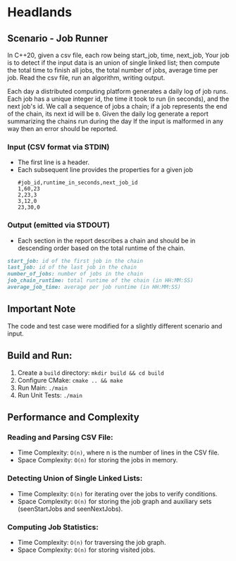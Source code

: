 # Headlands

## Scenario - Job Runner
In C++20, given a csv file, each row being start_job, time, next_job, Your job is to detect if the input data is an union of single linked list; then compute the total time to finish all jobs, the total number of jobs, average time per job. Read the csv file, run an algorithm, writing output. 

Each day a distributed computing platform generates a daily log of job runs. Each job has a unique integer id, the time it took to run (in seconds), and the next job's id. We call a sequence of jobs a chain; if a job represents the end of the chain, its next id will be `0`. Given the daily log generate a report summarizing the chains run during the day If the input is malformed in any way then an error should be reported.

### Input (CSV format via STDIN)
* The first line is a header.
* Each subsequent line provides the properties for a given job
  ```csv
  #job_id,runtime_in_seconds,next_job_id
  1,60,23
  2,23,3
  3,12,0
  23,30,0
  ```

### Output (emitted via STDOUT) 
* Each section in the report describes a chain and should be in descending order based on the total runtime of the chain.
```markdown
start_job: id of the first job in the chain
last_job: id of the last job in the chain
number_of_jobs: number of jobs in the chain
job_chain_runtime: total runtime of the chain (in HH:MM:SS)
average_job_time: average per job runtime (in HH:MM:SS)
```
## Important Note
The code and test case were modified for a slightly different scenario and input.

## Build and Run:
1. Create a `build` directory: 
  ```mkdir build && cd build```
2. Configure CMake: 
  ```cmake .. && make```
3. Run Main:
  ```./main```
4. Run Unit Tests:
  ```./main```

## Performance and Complexity 
### Reading and Parsing CSV File:
* Time Complexity: `O(n)`, where n is the number of lines in the CSV file.
* Space Complexity: `O(n)` for storing the jobs in memory.
### Detecting Union of Single Linked Lists:
* Time Complexity: `O(n)` for iterating over the jobs to verify conditions.
* Space Complexity: `O(n)` for storing the job graph and auxiliary sets (seenStartJobs and seenNextJobs).
### Computing Job Statistics:
* Time Complexity: `O(n)` for traversing the job graph.
* Space Complexity: `O(n)` for storing visited jobs.
